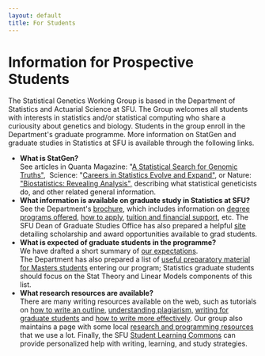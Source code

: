 ```yaml
---
layout: default
title: For Students
---
```

# Information for Prospective Students

The Statistical Genetics Working Group is based in the Department of Statistics and Actuarial Science at SFU. 
The Group welcomes all students with interests in statistics and/or statistical computing who share a curiousity about genetics and biology. 
Students in the group enroll in the Department's graduate programme.
More information on StatGen and graduate studies in Statistics at SFU is available through the following links.


* **What is StatGen?** <br>
See articles in Quanta Magazine: &quot;<a href="https://www.quantamagazine.org/barbara-engelhardts-statistical-search-for-genomic-truths-20180227/" target="_blank">A Statistical Search for Genomic Truths&quot;</a>,&nbsp; Science: &quot;<a href="http://sciencecareers.sciencemag.org/career_magazine/previous_issues/articles/2014_03_04/caredit.a1400058">Careers in Statistics Evolve and Expand&quot;</a>, or Nature: <a href="http://www.nature.com/naturejobs/science/articles/10.1038/nj7384-263a">&quot;Biostatistics: Revealing Analysis&quot;,</a> describing what statistical geneticists do, and other related general information.
* **What information is available on graduate study in Statistics at SFU?** <br>
See the Department's <a href="http://stat.sfu.ca/grad/brochure.html">brochure</a>, which includes information on <a href="http://stat.sfu.ca/grad/brochure.html#stat_program">degree programs offered</a>, <a href="http://stat.sfu.ca/grad/brochure.html#How%20to%20Apply">how to apply</a>, <a href="http://stat.sfu.ca/grad/brochure.html#tuition">tuition and financial support</a>, etc. The SFU Dean of Graduate Studies Office has also prepared a helpful <a href="http://www.sfu.ca/dean-gradstudies/awards.html">site</a> detailing scholarship and award opportunities available to grad students.
* **What is expected of graduate students in the programme?** <br>
We have drafted a short summary of <a href="/forstudents/expectations.html">our expectations</a>.<br>
The Department has also prepared a list of <a href="/content/dam/sfu/stat/documents/Statgen/PrepMaterial.pdf">useful preparatory material for Masters students</a> entering our program; Statistics graduate students should focus on the Stat Theory and Linear Models components of this list.
* **What research resources are available?**<br>
There are many writing resources available on the web, such as tutorials on <a href="http://www.essaywritinghelp.com/outline.htm">how to write an outline,</a> <a href="https://canvas.sfu.ca/courses/15986">understanding plagiarism,</a> <a href="http://faculty.chicagobooth.edu/john.cochrane/research/Papers/phd_paper_writing.pdf">writing for graduate students</a> and <a href="http://dissertationdoctor.com/articles/TaraGray.pdf">how to write more effectively</a>. Our group also maintains a page with some local <a href="http://stat.sfu.ca/statgen/resources.html">research and programming resources</a> that we use a lot. Finally, the SFU <a href="http://learningcommons.sfu.ca/">Student Learning Commons</a> can provide personalized help with writing, learning, and study strategies.

